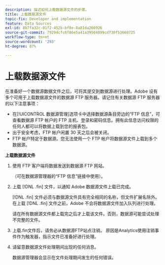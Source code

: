 ```yaml
---
description: 描述如何上载数据源文件的步骤。
title: 上载数据源文件
topic-fix: Developer and implementation
feature: Data Sources
exl-id: 8b7fa32c-01f2-452b-bf8e-8a81da266926
source-git-commit: 79294cfc6f86e5a41a39504099cd730f53668725
workflow-type: tm+mt
source-wordcount: '293'
ht-degree: 87%

---
```


# 上载数据源文件

在准备好一个数据源数据文件之后，可将其提交到数据源进行处理。Adobe 设有多个可用于上载数据源文件的数据源 FTP 服务器。请记住有关数据源 FTP 服务器的以下注意事项：

* 在[!UICONTROL 数据源管理]选项卡中选择数据源条目旁边的“FTP 信息”，可查看数据源 FTP 帐户的 FTP 主机、登录和密码信息。拥有此信息访问权限的任何人都可以将数据上载到您的报表包。
* 出于安全考虑，FTP 帐户闲置 30 天之后会被关闭。
* FTP 帐户特定于数据源。您无法使用一个 FTP 帐户将数据源文件上载到多个数据源。

**上载数据源文件**

1. 使用 FTP 客户端将数据发送到数据源 FTP 网站。

   （可在数据源管理器的“FTP 信息”链接中使用）。

1. 上载 [!DNL .fin] 文件，以通知 Adobe 数据源文件上载已完成。

   [!DNL .fin] 文件必须与数据源文件具有完全相同的名称，但文件扩展名除外。在上载 [!DNL .fin] 文件之前，Adobe 不会将数据源文件加入队列进行处理。

   请在所有数据源文件都上载完之后才上载该文件。否则，数据源可能尝试处理不完整的文件。
1. 上载.fin文件后，请务必从数据源FTP站点注销。 原因是Analytics使用注销事件作为触发器，指示文件已准备好进行处理。
1. 请留意数据源文件处理期间出现的任何消息。

   数据源管理器会显示在文件处理期间发生的任何错误。

